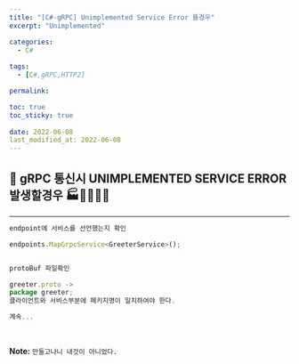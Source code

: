 ```yaml
---
title: "[C#-gRPC] Unimplemented Service Error 뜰경우"
excerpt: "Unimplemented"

categories:
  - C#
  
tags:
  - [C#,gRPC,HTTP2]

permalink: 

toc: true
toc_sticky: true
 
date: 2022-06-08
last_modified_at: 2022-06-08
---
```


## 😬 gRPC 통신시 UNIMPLEMENTED SERVICE ERROR 발생할경우 🏭👩‍🏭👨‍🏭
---

```js
endpoint에 서비스를 선언했는지 확인

endpoints.MapGrpcService<GreeterService>();


protoBuf 파일확인

greeter.proto ->
package greeter; 
클라이언트와 서비스부분에 페키지명이 일치하여야 한다.

계속...
```


<br>



**Note:** `만들고나니 내것이 아니었다.` 
